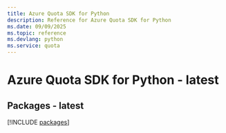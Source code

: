 ```yaml
---
title: Azure Quota SDK for Python
description: Reference for Azure Quota SDK for Python
ms.date: 09/09/2025
ms.topic: reference
ms.devlang: python
ms.service: quota
---
```

# Azure Quota SDK for Python - latest
## Packages - latest
[!INCLUDE [packages](quota-index.md)]